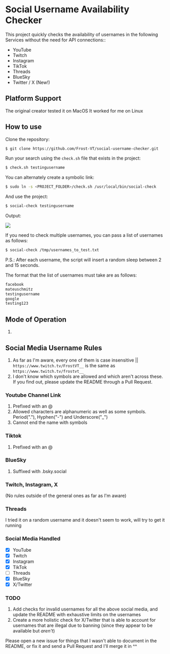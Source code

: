 # Social Username Availability Checker

This project quickly checks the availability of usernames in the following Services without the need for API connections::

- YouTube
- Twitch
- Instagram
- TikTok
- Threads
- BlueSky
- Twitter / X (New!)

## Platform Support

The original creator tested it on MacOS
It worked for me on Linux

## How to use

Clone the repository:
```bash
$ git clone https://github.com/Frost-VT/social-username-checker.git
```

Run your search using the `check.sh` file that exists in the project:
```bash
$ check.sh testingusername
```

You can alternately create a symbolic link:
```bash
$ sudo ln -s <PROJECT_FOLDER>/check.sh /usr/local/bin/social-check
```

And use the project:
```bash
$ social-check testingusername
```

Output:
<p>
  <img src="https://i.ibb.co/pRTL0D6/testing-social-username-checker.png" />
</p>

If you need to check multiple usernames, you can pass a list of usernames as follows:
```bash
$ social-check /tmp/usernames_to_test.txt
```
P.S.: After each username, the script will insert a random sleep between 2 and 15 seconds.

The format that the list of usernames must take are as follows:

```txt
facebook
mateuschmitz
testingusername
google
testing123
```

## Mode of Operation
1. 


## Social Media Username Rules

1. As far as I'm aware, every one of them is case insensitive || `https://www.twitch.tv/FrostVT__` is the same as `https://www.twitch.tv/frostvt__` 
2. I don't know which symbols are allowed and which aren't across these. If you find out, please update the README through a Pull Request.

### Youtube Channel Link
1. Prefixed with an @
2. Allowed characters are alphanumeric as well as some symbols. Period("."), Hyphen("-") and Underscore("_")
3. Cannot end the name with symbols

### Tiktok
1. Prefixed with an @

### BlueSky
1. Suffixed with .bsky.social

### Twitch, Instagram, X
(No rules outside of the general ones as far as I'm aware)

### Threads
I tried it on a random username and it doesn't seem to work, will try to get it running

### Social Media Handled
- [x] YouTube  
- [x] Twitch  
- [x] Instagram  
- [x] TikTok  
- [ ] Threads  
- [x] BlueSky  
- [x] X/Twitter  

### TODO
1. Add checks for invalid usernames for all the above social media, and update the README with exhaustive limits on the usernames
2. Create a more holistic check for X/Twitter that is able to account for usernames that are illegal due to banning (since they appear to be available but *aren't*)

Please open a new issue for things that I wasn't able to document in the README, or fix it and send a Pull Request and I'll merge it in ^^
